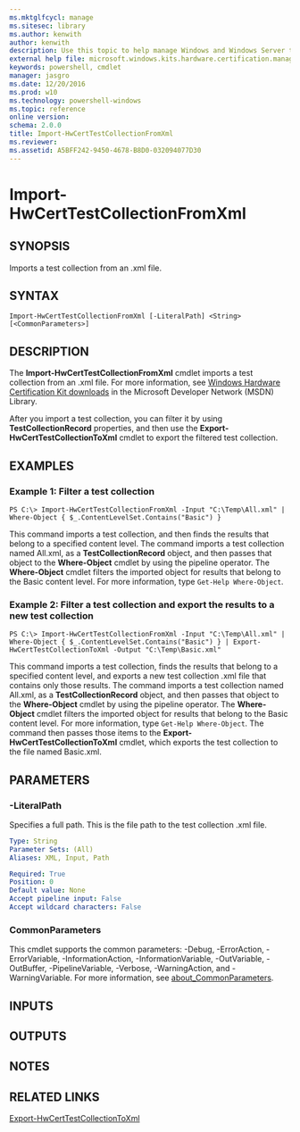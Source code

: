 ```yaml
---
ms.mktglfcycl: manage
ms.sitesec: library
ms.author: kenwith
author: kenwith
description: Use this topic to help manage Windows and Windows Server technologies with Windows PowerShell.
external help file: microsoft.windows.kits.hardware.certification.management.dll-Help.xml
keywords: powershell, cmdlet
manager: jasgro
ms.date: 12/20/2016
ms.prod: w10
ms.technology: powershell-windows
ms.topic: reference
online version: 
schema: 2.0.0
title: Import-HwCertTestCollectionFromXml
ms.reviewer:
ms.assetid: A5BFF242-9450-4678-B8D0-032094077D30
---
```


# Import-HwCertTestCollectionFromXml

## SYNOPSIS
Imports a test collection from an .xml file.

## SYNTAX

```
Import-HwCertTestCollectionFromXml [-LiteralPath] <String> [<CommonParameters>]
```

## DESCRIPTION
The **Import-HwCertTestCollectionFromXml** cmdlet imports a test collection from an .xml file.
For more information, see [Windows Hardware Certification Kit downloads](http://go.microsoft.com/fwlink/?LinkId=614978) in the Microsoft Developer Network (MSDN) Library.

After you import a test collection, you can filter it by using **TestCollectionRecord** properties, and then use the **Export-HwCertTestCollectionToXml** cmdlet to export the filtered test collection.

## EXAMPLES

### Example 1: Filter a test collection
```
PS C:\> Import-HwCertTestCollectionFromXml -Input "C:\Temp\All.xml" | Where-Object { $_.ContentLevelSet.Contains("Basic") }
```

This command imports a test collection, and then finds the results that belong to a specified content level.
The command imports a test collection named All.xml, as a **TestCollectionRecord** object, and then passes that object to the **Where-Object** cmdlet by using the pipeline operator.
The **Where-Object** cmdlet filters the imported object for results that belong to the Basic content level.
For more information, type `Get-Help Where-Object`.

### Example 2: Filter a test collection and export the results to a new test collection
```
PS C:\> Import-HwCertTestCollectionFromXml -Input "C:\Temp\All.xml" | Where-Object { $_.ContentLevelSet.Contains("Basic") } | Export-HwCertTestCollectionToXml -Output "C:\Temp\Basic.xml"
```

This command imports a test collection, finds the results that belong to a specified content level, and exports a new test collection .xml file that contains only those results.
The command imports a test collection named All.xml, as a **TestCollectionRecord** object, and then passes that object to the **Where-Object** cmdlet by using the pipeline operator.
The **Where-Object** cmdlet filters the imported object for results that belong to the Basic content level.
For more information, type `Get-Help Where-Object`.
The command then passes those items to the **Export-HwCertTestCollectionToXml** cmdlet, which exports the test collection to the file named Basic.xml.

## PARAMETERS

### -LiteralPath
Specifies a full path.
This is the file path to the test collection .xml file.

```yaml
Type: String
Parameter Sets: (All)
Aliases: XML, Input, Path

Required: True
Position: 0
Default value: None
Accept pipeline input: False
Accept wildcard characters: False
```

### CommonParameters
This cmdlet supports the common parameters: -Debug, -ErrorAction, -ErrorVariable, -InformationAction, -InformationVariable, -OutVariable, -OutBuffer, -PipelineVariable, -Verbose, -WarningAction, and -WarningVariable. For more information, see [about_CommonParameters](http://go.microsoft.com/fwlink/?LinkID=113216).

## INPUTS

## OUTPUTS

## NOTES

## RELATED LINKS

[Export-HwCertTestCollectionToXml](./Export-HwCertTestCollectionToXml.md)
